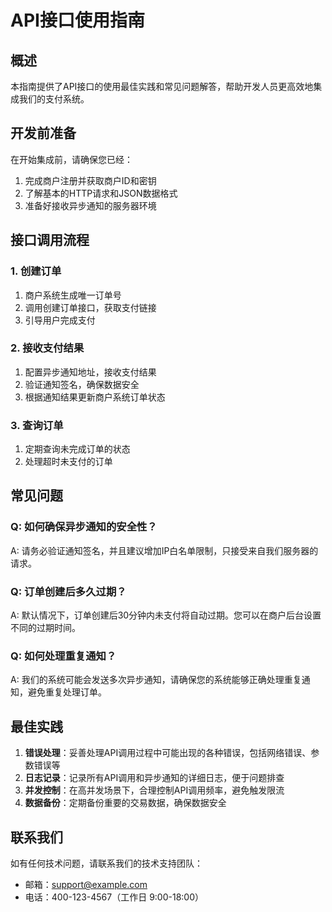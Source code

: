 # API接口使用指南

## 概述

本指南提供了API接口的使用最佳实践和常见问题解答，帮助开发人员更高效地集成我们的支付系统。

## 开发前准备

在开始集成前，请确保您已经：

1. 完成商户注册并获取商户ID和密钥
2. 了解基本的HTTP请求和JSON数据格式
3. 准备好接收异步通知的服务器环境

## 接口调用流程

### 1. 创建订单

1. 商户系统生成唯一订单号
2. 调用创建订单接口，获取支付链接
3. 引导用户完成支付

### 2. 接收支付结果

1. 配置异步通知地址，接收支付结果
2. 验证通知签名，确保数据安全
3. 根据通知结果更新商户系统订单状态

### 3. 查询订单

1. 定期查询未完成订单的状态
2. 处理超时未支付的订单

## 常见问题

### Q: 如何确保异步通知的安全性？

A: 请务必验证通知签名，并且建议增加IP白名单限制，只接受来自我们服务器的请求。

### Q: 订单创建后多久过期？

A: 默认情况下，订单创建后30分钟内未支付将自动过期。您可以在商户后台设置不同的过期时间。

### Q: 如何处理重复通知？

A: 我们的系统可能会发送多次异步通知，请确保您的系统能够正确处理重复通知，避免重复处理订单。

## 最佳实践

1. **错误处理**：妥善处理API调用过程中可能出现的各种错误，包括网络错误、参数错误等
2. **日志记录**：记录所有API调用和异步通知的详细日志，便于问题排查
3. **并发控制**：在高并发场景下，合理控制API调用频率，避免触发限流
4. **数据备份**：定期备份重要的交易数据，确保数据安全

## 联系我们

如有任何技术问题，请联系我们的技术支持团队：

- 邮箱：support@example.com
- 电话：400-123-4567（工作日 9:00-18:00）